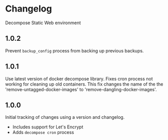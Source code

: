 # Changelog

Decompose Static Web environment

## 1.0.2

Prevent `backup_config` process from backing up previous backups.

## 1.0.1

Use latest version of docker decompose library. Fixes cron process not working for cleaning up old containers. This fix changes the name of the the 'remove-untagged-docker-images' to 'remove-dangling-docker-images'.

## 1.0.0

Initial tracking of changes using a version and changelog.

- Includes support for Let's Encrypt
- Adds `decompose cron` process
